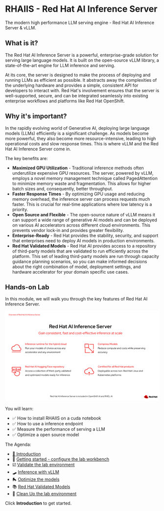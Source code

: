 # RHAIIS - Red Hat AI Inference Server

The modern high performance LLM serving engine - Red Hat AI Inference Server & vLLM.

## What is it?

The Red Hat AI Inference Server is a powerful, enterprise-grade solution for serving large language models. It is built on the open-source vLLM library, a state-of-the-art engine for LLM inference and serving.

At its core, the server is designed to make the process of deploying and running LLMs as efficient as possible. It abstracts away the complexities of the underlying hardware and provides a simple, consistent API for developers to interact with. Red Hat's involvement ensures that the server is well-supported, secure, and can be integrated seamlessly into existing enterprise workflows and platforms like Red Hat OpenShift.

## Why it's important?

In the rapidly evolving world of Generative AI, deploying large language models (LLMs) efficiently is a significant challenge. As models become more powerful, they also become more resource-intensive, leading to high operational costs and slow response times. This is where vLLM and the Red Hat AI Inference Server come in.

The key benefits are:

* **Maximized GPU Utilization** - Traditional inference methods often underutilize expensive GPU resources. The server, powered by vLLM, employs a novel memory management technique called PagedAttention to minimize memory waste and fragmentation. This allows for higher batch sizes and, consequently, better throughput.
* **Faster Response Times** - By optimizing GPU usage and reducing memory overhead, the inference server can process requests much faster. This is crucial for real-time applications where low latency is a priority.
* **Open Source and Flexible** - The open-source nature of vLLM means it can support a wide range of generative AI models and can be deployed on various AI accelerators across different cloud environments. This prevents vendor lock-in and provides greater flexibility.
* **Enterprise-Ready** - Red Hat provides the stability, security, and support that enterprises need to deploy AI models in production environments.
* **Red Hat Validated Models** - Red Hat AI provides access to a repository of third-party models that are validated to run efficiently across the platform. This set of leading third-party models are run through capacity guidance planning scenarios, so you can make informed decisions about the right combination of model, deployment settings, and hardware accelerator for your domain specific use cases.

## Hands-on Lab

In this module, we will walk you through the key features of Red Hat AI Inference Server.

![rhaiis-overview.png](images/rhaiis-overview.png)

You will learn:

- ✅ How to install RHAIIS on a cuda notebook
- ✅ How to use a inference endpoint
- ✅ Measure the performance of serving a LLM
- ✅ Optimize a open source model

The Agenda:

* [🔭 Introduction](4-rhaiis/0-intro.md)
* 🌌 [Getting started - configure the lab workbench](4-rhaiis/1-getting-started.md)
* ☑️ [Validate the lab environment](4-rhaiis/2-shakeout-test.md)
* 🛹 [Inference with vLLM](4-rhaiis/3-inference-with-vllm.md)
* 🛼 [Optimize the models](4-rhaiis/4-optimize-models.md)
* 📚 [Red Hat Validated Models](4-rhaiis/5-validated-models.md)
* 🧹 [Clean Up the lab environment](4-rhaiis/6-cleanup.md)

Click **Introduction** to get started.
